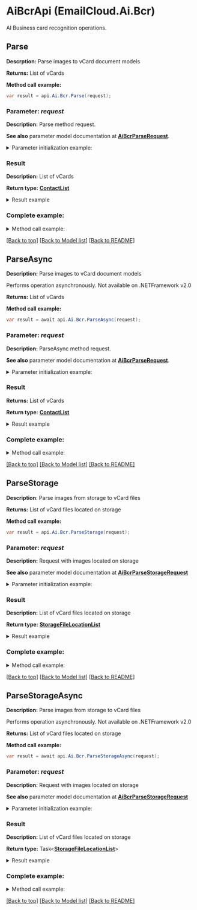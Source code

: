 # AiBcrApi (EmailCloud.Ai.Bcr)

AI Business card recognition operations.

<a name="Parse"></a>
## Parse
**Descrption:** Parse images to vCard document models             


**Returns:** List of vCards

**Method call example:**
```csharp
var result = api.Ai.Bcr.Parse(request);
```

### Parameter: *request*

**Description:** Parse method request.

**See also** parameter model documentation at [**AiBcrParseRequest**](AiBcrParseRequest.md).

<details>
    <summary>Parameter initialization example:</summary>

```csharp
var request = new AiBcrParseRequest
{ 
    File = new MemoryStream(File.ReadAllBytes("/path/to/image.png")),
    Countries = "us",
    Languages = "en",
    IsSingle = true
};
```

</details>

### Result

**Description:** List of vCards

**Return type:** [**ContactList**](ContactList.md)

<details>
    <summary>Result example</summary>

```csharp
result = new ContactList
{
    Value = new List<ContactDto>
    {
        new ContactDto
        {
            Attachments = new List<Attachment>
            {
                new Attachment
                {
                    Name = "attachment.txt",
                    Base64Data = "U29tZSBmaWxlIGNvbnRlbnQ="
                }
            },
            DisplayName = "Alex Thomas",
            EmailAddresses = new List<EmailAddress>
            {
                new EmailAddress
                {
                    Category = new EnumWithCustomOfEmailAddressCategory
                    {
                        Value = "Custom",
                        Description = "Partners"
                    },
                    DisplayName = "Alex Thomas Partners",
                    Preferred = true,
                    Address = "email@aspose.com"
                }
            },
            Gender = "Male",
            GivenName = "Alex",
            PhoneNumbers = new List<PhoneNumber>
            {
                new PhoneNumber
                {
                    Category = new EnumWithCustomOfPhoneNumberCategory
                    {
                        Value = "Office"
                    },
                    Number = "+49 211 4247 21",
                    Preferred = true
                }
            },
            Profession = "GENERAL DIRECTOR",
            Surname = "Thomas",
            Urls = new List<Url>
            {
                new Url
                {
                    Category = new EnumWithCustomOfUrlCategory
                    {
                        Value = "Work"
                    },
                    Preferred = true,
                    Href = "www.aspose.com"
                }
            }
        }
    }
};
```

</details>

### Complete example:

<details>
    <summary>Method call example:</summary>

```csharp
var api = new EmailCloud(clientSecret, clientId);

// Prepare parameters:
var request = new AiBcrParseRequest
{ 
    File = new MemoryStream(File.ReadAllBytes("/path/to/image.png")),
    Countries = "us",
    Languages = "en",
    IsSingle = true
};

// Call method:
var result = api.Ai.Bcr.Parse(request);

// Result example:
result = new ContactList
{
    Value = new List<ContactDto>
    {
        new ContactDto
        {
            Attachments = new List<Attachment>
            {
                new Attachment
                {
                    Name = "attachment.txt",
                    Base64Data = "U29tZSBmaWxlIGNvbnRlbnQ="
                }
            },
            DisplayName = "Alex Thomas",
            EmailAddresses = new List<EmailAddress>
            {
                new EmailAddress
                {
                    Category = new EnumWithCustomOfEmailAddressCategory
                    {
                        Value = "Custom",
                        Description = "Partners"
                    },
                    DisplayName = "Alex Thomas Partners",
                    Preferred = true,
                    Address = "email@aspose.com"
                }
            },
            Gender = "Male",
            GivenName = "Alex",
            PhoneNumbers = new List<PhoneNumber>
            {
                new PhoneNumber
                {
                    Category = new EnumWithCustomOfPhoneNumberCategory
                    {
                        Value = "Office"
                    },
                    Number = "+49 211 4247 21",
                    Preferred = true
                }
            },
            Profession = "GENERAL DIRECTOR",
            Surname = "Thomas",
            Urls = new List<Url>
            {
                new Url
                {
                    Category = new EnumWithCustomOfUrlCategory
                    {
                        Value = "Work"
                    },
                    Preferred = true,
                    Href = "www.aspose.com"
                }
            }
        }
    }
};
```

</details>

[[Back to top]](#) [[Back to Model list]](Models.md) [[Back to README]](README.md)

<a name="ParseAsync"></a>
## ParseAsync

**Description:** Parse images to vCard document models             

Performs operation asynchronously. Not available on .NETFramework v2.0


**Returns:** List of vCards

**Method call example:**
```csharp
var result = await api.Ai.Bcr.ParseAsync(request);
```

### Parameter: *request*

**Description:** ParseAsync method request.

**See also** parameter model documentation at [**AiBcrParseRequest**](AiBcrParseRequest.md).

<details>
    <summary>Parameter initialization example:</summary>

```csharp
var request = new AiBcrParseRequest
{ 
    File = new MemoryStream(File.ReadAllBytes("/path/to/image.png")),
    Countries = "us",
    Languages = "en",
    IsSingle = true
};
```

</details>

### Result

**Returns:** List of vCards

**Return type:** [**ContactList**](ContactList.md)

<details>
    <summary>Result example</summary>

```csharp
result = new ContactList
{
    Value = new List<ContactDto>
    {
        new ContactDto
        {
            Attachments = new List<Attachment>
            {
                new Attachment
                {
                    Name = "attachment.txt",
                    Base64Data = "U29tZSBmaWxlIGNvbnRlbnQ="
                }
            },
            DisplayName = "Alex Thomas",
            EmailAddresses = new List<EmailAddress>
            {
                new EmailAddress
                {
                    Category = new EnumWithCustomOfEmailAddressCategory
                    {
                        Value = "Custom",
                        Description = "Partners"
                    },
                    DisplayName = "Alex Thomas Partners",
                    Preferred = true,
                    Address = "email@aspose.com"
                }
            },
            Gender = "Male",
            GivenName = "Alex",
            PhoneNumbers = new List<PhoneNumber>
            {
                new PhoneNumber
                {
                    Category = new EnumWithCustomOfPhoneNumberCategory
                    {
                        Value = "Office"
                    },
                    Number = "+49 211 4247 21",
                    Preferred = true
                }
            },
            Profession = "GENERAL DIRECTOR",
            Surname = "Thomas",
            Urls = new List<Url>
            {
                new Url
                {
                    Category = new EnumWithCustomOfUrlCategory
                    {
                        Value = "Work"
                    },
                    Preferred = true,
                    Href = "www.aspose.com"
                }
            }
        }
    }
};
```

</details>

### Complete example:

<details>
    <summary>Method call example:</summary>

```csharp
var api = new EmailCloud(clientSecret, clientId);

// Prepare parameters:
var request = new AiBcrParseRequest
{ 
    File = new MemoryStream(File.ReadAllBytes("/path/to/image.png")),
    Countries = "us",
    Languages = "en",
    IsSingle = true
};

// Call method:
var result = await api.Ai.Bcr.ParseAsync(request);

result = new ContactList
{
    Value = new List<ContactDto>
    {
        new ContactDto
        {
            Attachments = new List<Attachment>
            {
                new Attachment
                {
                    Name = "attachment.txt",
                    Base64Data = "U29tZSBmaWxlIGNvbnRlbnQ="
                }
            },
            DisplayName = "Alex Thomas",
            EmailAddresses = new List<EmailAddress>
            {
                new EmailAddress
                {
                    Category = new EnumWithCustomOfEmailAddressCategory
                    {
                        Value = "Custom",
                        Description = "Partners"
                    },
                    DisplayName = "Alex Thomas Partners",
                    Preferred = true,
                    Address = "email@aspose.com"
                }
            },
            Gender = "Male",
            GivenName = "Alex",
            PhoneNumbers = new List<PhoneNumber>
            {
                new PhoneNumber
                {
                    Category = new EnumWithCustomOfPhoneNumberCategory
                    {
                        Value = "Office"
                    },
                    Number = "+49 211 4247 21",
                    Preferred = true
                }
            },
            Profession = "GENERAL DIRECTOR",
            Surname = "Thomas",
            Urls = new List<Url>
            {
                new Url
                {
                    Category = new EnumWithCustomOfUrlCategory
                    {
                        Value = "Work"
                    },
                    Preferred = true,
                    Href = "www.aspose.com"
                }
            }
        }
    }
};

```

</details>

[[Back to top]](#) [[Back to Model list]](Models.md) [[Back to README]](README.md)
<a name="ParseStorage"></a>
## ParseStorage

**Description**: Parse images from storage to vCard files             


**Returns:** List of vCard files located on storage

**Method call example:**
```csharp
var result = api.Ai.Bcr.ParseStorage(request);
```

### Parameter: *request*

**Description:** Request with images located on storage

**See also** parameter model documentation at [**AiBcrParseStorageRequest**](AiBcrParseStorageRequest.md)

<details>
    <summary>Parameter initialization example:</summary>

```csharp
var request = new AiBcrParseStorageRequest
{
    OutFolder = new StorageFolderLocation
    {
        Storage = "First Storage",
        FolderPath = "VCard/files/produced/by/parser/will/be/placed/here"
    },
    Images = new List<AiBcrImageStorageFile>
    {
        new AiBcrImageStorageFile
        {
            File = new StorageFileLocation
            {
                FileName = "VCardScanImage.jpg",
                Storage = "First Storage",
                FolderPath = "image/location/on/storage"
            },
            IsSingle = true
        }
    }
};
```

</details>


### Result

**Description:** List of vCard files located on storage

**Return type:** [**StorageFileLocationList**](StorageFileLocationList.md)

<details>
    <summary>Result example</summary>

```csharp
result = new StorageFileLocationList
{
    Value = new List<StorageFileLocation>
    {
        new StorageFileLocation
        {
            FileName = "fileOnStorage.txt",
            Storage = "First Storage",
            FolderPath = "file/location/folder/on/storage"
        }
    }
};
```

</details>

### Complete example:

<details>
    <summary>Method call example:</summary>

```csharp
var api = new EmailCloud(clientSecret, clientId);

// Prepare parameters:
var request = new AiBcrParseStorageRequest
{
    OutFolder = new StorageFolderLocation
    {
        Storage = "First Storage",
        FolderPath = "VCard/files/produced/by/parser/will/be/placed/here"
    },
    Images = new List<AiBcrImageStorageFile>
    {
        new AiBcrImageStorageFile
        {
            File = new StorageFileLocation
            {
                FileName = "VCardScanImage.jpg",
                Storage = "First Storage",
                FolderPath = "image/location/on/storage"
            },
            IsSingle = true
        }
    }
};

// Call method:
var result = api.Ai.Bcr.ParseStorage(request);

// Result example:
result = new StorageFileLocationList
{
    Value = new List<StorageFileLocation>
    {
        new StorageFileLocation
        {
            FileName = "fileOnStorage.txt",
            Storage = "First Storage",
            FolderPath = "file/location/folder/on/storage"
        }
    }
};
```

</details>

[[Back to top]](#) [[Back to Model list]](Models.md) [[Back to README]](README.md)

<a name="ParseStorageAsync"></a>
## ParseStorageAsync

**Description:** Parse images from storage to vCard files             

Performs operation asynchronously. Not available on .NETFramework v2.0


**Returns:** List of vCard files located on storage

**Method call example:**
```csharp
var result = await api.Ai.Bcr.ParseStorageAsync(request);
```

### Parameter: *request*

**Description:** Request with images located on storage

**See also** parameter model documentation at [**AiBcrParseStorageRequest**](AiBcrParseStorageRequest.md)

<details>
    <summary>Parameter initialization example:</summary>

```csharp
var request = new AiBcrParseStorageRequest
{
    OutFolder = new StorageFolderLocation
    {
        Storage = "First Storage",
        FolderPath = "VCard/files/produced/by/parser/will/be/placed/here"
    },
    Images = new List<AiBcrImageStorageFile>
    {
        new AiBcrImageStorageFile
        {
            File = new StorageFileLocation
            {
                FileName = "VCardScanImage.jpg",
                Storage = "First Storage",
                FolderPath = "image/location/on/storage"
            },
            IsSingle = true
        }
    }
};
```

</details>


### Result

**Description:** List of vCard files located on storage

**Return type:** Task<[**StorageFileLocationList**](StorageFileLocationList.md)>

<details>
    <summary>Result example</summary>

```csharp
result = new StorageFileLocationList
{
    Value = new List<StorageFileLocation>
    {
        new StorageFileLocation
        {
            FileName = "fileOnStorage.txt",
            Storage = "First Storage",
            FolderPath = "file/location/folder/on/storage"
        }
    }
};
```

</details>

### Complete example:

<details>
    <summary>Method call example:</summary>

```csharp
var api = new EmailCloud(clientSecret, clientId);

// Prepare parameters:
var request = new AiBcrParseStorageRequest
{
    OutFolder = new StorageFolderLocation
    {
        Storage = "First Storage",
        FolderPath = "VCard/files/produced/by/parser/will/be/placed/here"
    },
    Images = new List<AiBcrImageStorageFile>
    {
        new AiBcrImageStorageFile
        {
            File = new StorageFileLocation
            {
                FileName = "VCardScanImage.jpg",
                Storage = "First Storage",
                FolderPath = "image/location/on/storage"
            },
            IsSingle = true
        }
    }
};

// Call method:
var result = await api.Ai.Bcr.ParseStorageAsync(request);

//Result example:
result = new StorageFileLocationList
{
    Value = new List<StorageFileLocation>
    {
        new StorageFileLocation
        {
            FileName = "fileOnStorage.txt",
            Storage = "First Storage",
            FolderPath = "file/location/folder/on/storage"
        }
    }
};

```

</details>

[[Back to top]](#) [[Back to Model list]](Models.md) [[Back to README]](README.md)
